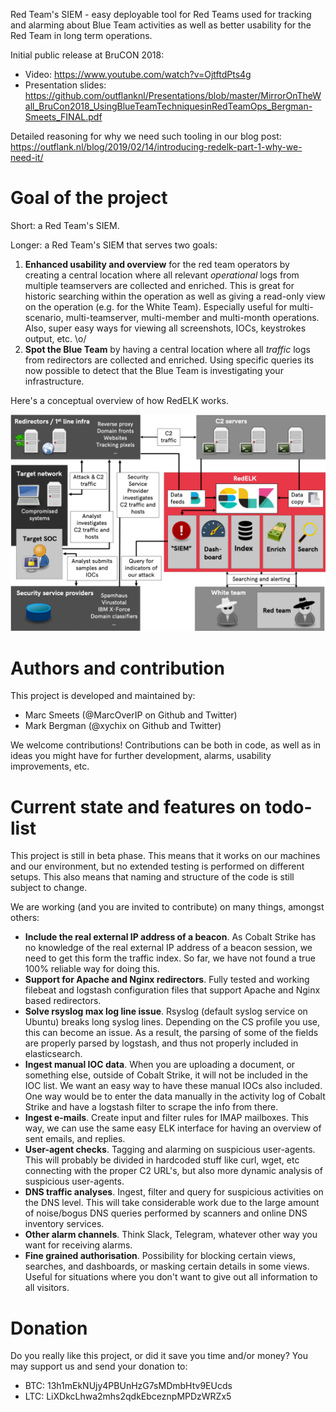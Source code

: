 Red Team's SIEM - easy deployable tool for Red Teams used for tracking and alarming about Blue Team activities as well as better usability for the Red Team in long term operations.

Initial public release at BruCON 2018:
- Video: https://www.youtube.com/watch?v=OjtftdPts4g
- Presentation slides: https://github.com/outflanknl/Presentations/blob/master/MirrorOnTheWall_BruCon2018_UsingBlueTeamTechniquesinRedTeamOps_Bergman-Smeets_FINAL.pdf

Detailed reasoning for why we need such tooling in our blog post: https://outflank.nl/blog/2019/02/14/introducing-redelk-part-1-why-we-need-it/

# Goal of the project #
Short: a Red Team's SIEM.

Longer: a Red Team's SIEM that serves two goals:
1. **Enhanced usability and overview** for the red team operators by creating a central location where all relevant _operational_ logs from multiple teamservers are collected and enriched. This is great for historic searching within the operation as well as giving a read-only view on the operation (e.g. for the White Team). Especially useful for multi-scenario, multi-teamserver, multi-member and multi-month operations. Also, super easy ways for viewing all screenshots, IOCs, keystrokes output, etc. \o/
2. **Spot the Blue Team** by having a central location where all _traffic_ logs from redirectors are collected and enriched. Using specific queries its now possible to detect that the Blue Team is investigating your infrastructure.  

Here's a conceptual overview of how RedELK works.

![](./images/redelk_overview.png)



# Authors and contribution #
This project is developed and maintained by:
- Marc Smeets (@MarcOverIP on Github and Twitter)
- Mark Bergman (@xychix on Github and Twitter)

We welcome contributions! Contributions can be both in code, as well as in ideas you might have for further development, alarms, usability improvements, etc. 



# Current state  and features on todo-list #
This project is still in beta phase. This means that it works on our machines and our environment, but no extended testing is performed on different setups. This also means that naming and structure of the code is still subject to change.

We are working (and you are invited to contribute) on many things, amongst others:
- **Include the real external IP address of a beacon**. As Cobalt Strike has no knowledge of the real external IP address of a beacon session, we need to get this form the traffic index. So far, we have not found a true 100% reliable way for doing this. 
- **Support for Apache and Nginx redirectors**. Fully tested and working filebeat and logstash configuration files that support Apache and Nginx based redirectors.
- **Solve rsyslog max log line issue**. Rsyslog (default syslog service on Ubuntu) breaks long syslog lines. Depending on the CS profile you use, this can become an issue. As a result, the parsing of some of the fields are properly parsed by logstash, and thus not properly included in elasticsearch.
- **Ingest manual IOC data**. When you are uploading a document, or something else, outside of Cobalt Strike, it will not be included in the IOC list. We want an easy way to have these manual IOCs also included. One way would be to enter the data manually in the activity log of Cobalt Strike and have a logstash filter to scrape the info from there.
- **Ingest e-mails**. Create input and filter rules for IMAP mailboxes. This way, we can use the same easy ELK interface for having an overview of sent emails, and replies.
- **User-agent checks**. Tagging and alarming on suspicious user-agents. This will probably be divided  in hardcoded stuff like curl, wget, etc connecting with the proper C2 URL's, but also more dynamic analysis of suspicious user-agents.
- **DNS traffic analyses**. Ingest, filter and query for suspicious activities on the DNS level. This will take considerable work due to the large amount of noise/bogus DNS queries performed  by scanners and online DNS inventory services. 
- **Other alarm channels**. Think Slack, Telegram, whatever other way you want for receiving alarms.
- **Fine grained authorisation**. Possibility for blocking certain views, searches, and dashboards, or masking certain details in some views. Useful for situations where you don't want to give out all information to all visitors. 

# Donation
Do you really like this project, or did it save you time and/or money? You may support us and send your donation to:
- BTC: 13h1mEkNUjy4PBUnHzG7sMDmbHtv9EUcds
- LTC: LiXDkcLhwa2mhs2qdkEbceznpMPDzWRZx5

